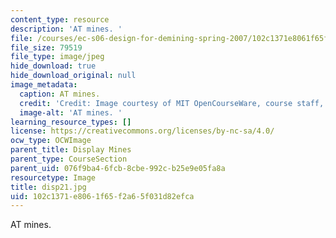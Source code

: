 ```yaml
---
content_type: resource
description: 'AT mines. '
file: /courses/ec-s06-design-for-demining-spring-2007/102c1371e8061f65f2a65f031d82efca_disp21.jpg
file_size: 79519
file_type: image/jpeg
hide_download: true
hide_download_original: null
image_metadata:
  caption: AT mines.
  credit: 'Credit: Image courtesy of MIT OpenCourseWare, course staff, and students.'
  image-alt: 'AT mines. '
learning_resource_types: []
license: https://creativecommons.org/licenses/by-nc-sa/4.0/
ocw_type: OCWImage
parent_title: Display Mines
parent_type: CourseSection
parent_uid: 076f9ba4-6fcb-8cbe-992c-b25e9e05fa8a
resourcetype: Image
title: disp21.jpg
uid: 102c1371-e806-1f65-f2a6-5f031d82efca
---
```

AT mines. 